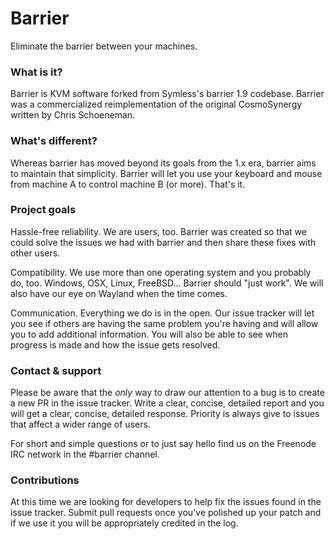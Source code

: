# Barrier

Eliminate the barrier between your machines.

### What is it?

Barrier is KVM software forked from Symless's barrier 1.9 codebase. Barrier was a commercialized reimplementation of the original CosmoSynergy written by Chris Schoeneman.

### What's different?

Whereas barrier has moved beyond its goals from the 1.x era, barrier aims to maintain that simplicity. Barrier will let you use your keyboard and mouse from machine A to control machine B (or more). That's it.

### Project goals

Hassle-free reliability. We are users, too. Barrier was created so that we could solve the issues we had with barrier and then share these fixes with other users.

Compatibility. We use more than one operating system and you probably do, too. Windows, OSX, Linux, FreeBSD... Barrier should "just work". We will also have our eye on Wayland when the time comes.

Communication. Everything we do is in the open. Our issue tracker will let you see if others are having the same problem you're having and will allow you to add additional information. You will also be able to see when progress is made and how the issue gets resolved.

### Contact & support

Please be aware that the *only* way to draw our attention to a bug is to create a new PR in the issue tracker. Write a clear, concise, detailed report and you will get a clear, concise, detailed response. Priority is always give to issues that affect a wider range of users.

For short and simple questions or to just say hello find us on the Freenode IRC network in the #barrier channel.

### Contributions

At this time we are looking for developers to help fix the issues found in the issue tracker. Submit pull requests once you've polished up your patch and if we use it you will be appropriately credited in the log.

